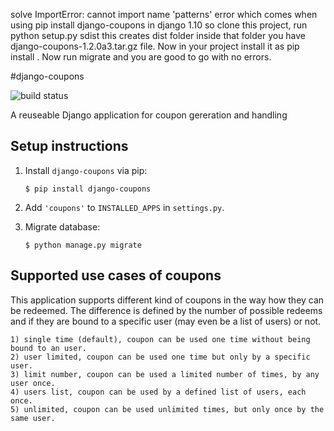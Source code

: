 solve ImportError: cannot import name 'patterns' error which comes when using pip install django-coupons in django 1.10
so clone this project, run python setup.py sdist
this creates dist folder inside that folder you have django-coupons-1.2.0a3.tar.gz file.
Now in your project install it as pip install <path to django-coupons-1.2.0a3.tar.gz file>.
Now run migrate and you are good to go with no errors.

#django-coupons

![build status](https://travis-ci.org/byteweaver/django-coupons.png)

A reuseable Django application for coupon gereration and handling

## Setup instructions

1. Install `django-coupons` via pip:
   ```
   $ pip install django-coupons
   ```

2. Add `'coupons'` to `INSTALLED_APPS` in `settings.py`.

3. Migrate database:

   ```
   $ python manage.py migrate
   ```

## Supported use cases of coupons

This application supports different kind of coupons in the way how they can be redeemed.
The difference is defined by the number of possible redeems and if they are bound to a specific user (may even be a list of users) or not.

    1) single time (default), coupon can be used one time without being bound to an user.
    2) user limited, coupon can be used one time but only by a specific user.
    3) limit number, coupon can be used a limited number of times, by any user once.
    4) users list, coupon can be used by a defined list of users, each once.
    5) unlimited, coupon can be used unlimited times, but only once by the same user.
